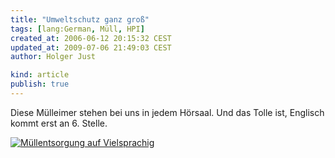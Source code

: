 ```yaml
---
title: "Umweltschutz ganz groß"
tags: [lang:German, Müll, HPI]
created_at: 2006-06-12 20:15:32 CEST
updated_at: 2009-07-06 21:49:03 CEST
author: Holger Just

kind: article
publish: true
---
```


Diese Mülleimer stehen bei uns in jedem Hörsaal. Und das Tolle ist, Englisch kommt erst an 6. Stelle.

<a href="http://www.flickr.com/photos/meine-erde/165851066/"><img src="http://static.flickr.com/50/165851066_0211860ea3.jpg" alt="Müllentsorgung auf Vielsprachig" title="Mülleimer am HPI." class="center"/></a>